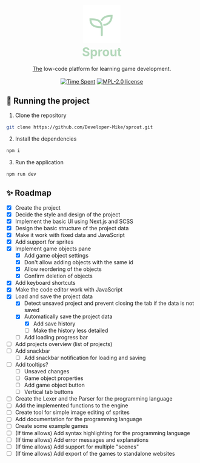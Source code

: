 <h3 align="center">
    <img alt="Logo" src="./public/sprout.svg" width="100">
    <br/>
    <font color="#b4d8bb" size="6em">Sprout</font>
</h3>

<p align="center">
    <u>The</u> low-code platform for learning game development.
    <br/><br/>
    <a href="#"><img src="https://img.shields.io/endpoint?url=https://wakapi.dev/api/compat/shields/v1/Developer-Mike/interval:all_time/project:sprout&label=Time%20Spent&style=for-the-badge&colorA=191f19&colorB=b4d8bb" alt="Time Spent"></a>
    <a href="./LICENSE"><img src="https://img.shields.io/static/v1.svg?label=License&message=MPL-2.0&style=for-the-badge&colorA=191f19&colorB=b4d8bb" alt="MPL-2.0 license"/></a>
</p>

## 🚀 Running the project
1. Clone the repository
```bash
git clone https://github.com/Developer-Mike/sprout.git
```
2. Install the dependencies
```bash
npm i
```
3. Run the application
```bash
npm run dev
```

## ✨ Roadmap
- [x] Create the project
- [x] Decide the style and design of the project
- [x] Implement the basic UI using Next.js and SCSS
- [x] Design the basic structure of the project data
- [x] Make it work with fixed data and JavaScript
- [x] Add support for sprites
- [x] Implement game objects pane
  - [x] Add game object settings
  - [x] Don't allow adding objects with the same id
  - [x] Allow reordering of the objects
  - [x] Confirm deletion of objects
- [x] Add keyboard shortcuts
- [x] Make the code editor work with JavaScript
- [x] Load and save the project data
  - [x] Detect unsaved project and prevent closing the tab if the data is not saved
  - [x] Automatically save the project data
    - [x] Add save history
    - [ ] Make the history less detailed
  - [ ] Add loading progress bar
- [ ] Add projects overview (list of projects)
- [ ] Add snackbar
  - [ ] Add snackbar notification for loading and saving
- [ ] Add tooltips?
  - [ ] Unsaved changes
  - [ ] Game object properties
  - [ ] Add game object button
  - [ ] Vertical tab buttons
- [ ] Create the Lexer and the Parser for the programming language
- [ ] Add the implemented functions to the engine
- [ ] Create tool for simple image editing of sprites
- [ ] Add documentation for the programming language
- [ ] Create some example games
- [ ] (If time allows) Add syntax highlighting for the programming language
- [ ] (If time allows) Add error messages and explanations
- [ ] (If time allows) Add support for multiple "scenes"
- [ ] (If time allows) Add export of the games to standalone websites